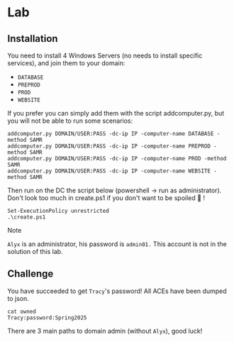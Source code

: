 Lab
===

Installation
------------

You need to install 4 Windows Servers (no needs to install specific services),
and join them to your domain:
- `DATABASE`
- `PREPROD`
- `PROD`
- `WEBSITE`

If you prefer you can simply add them with the script addcomputer.py, but you
will not be able to run some scenarios:

    addcomputer.py DOMAIN/USER:PASS -dc-ip IP -computer-name DATABASE -method SAMR
    addcomputer.py DOMAIN/USER:PASS -dc-ip IP -computer-name PREPROD -method SAMR
    addcomputer.py DOMAIN/USER:PASS -dc-ip IP -computer-name PROD -method SAMR
    addcomputer.py DOMAIN/USER:PASS -dc-ip IP -computer-name WEBSITE -method SAMR

Then run on the DC the script below (powershell -> run as administrator).
Don't look too much in create.ps1 if you don't want to be spoiled 🙂 !

    Set-ExecutionPolicy unrestricted
    .\create.ps1

> [!NOTE]
> `Alyx` is an administrator, his password is `admin01.` This account is not in the
> solution of this lab.


Challenge
---------

You have succeeded to get `Tracy`'s password! All ACEs have been dumped to json.

    cat owned
    Tracy:password:Spring2025

There are 3 main paths to domain admin (without `Alyx`), good luck!
